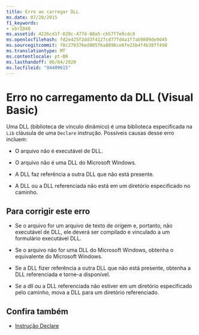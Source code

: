 ```yaml
---
title: Erro ao carregar DLL
ms.date: 07/20/2015
f1_keywords:
- vbrID48
ms.assetid: 4226cd1f-028c-477d-88a5-cb57f7e0cdc8
ms.openlocfilehash: fd2e425f2dd3f4127cd777d4a1f7ab9809de9d45
ms.sourcegitcommit: f8c270376ed905f6a8896ce0fe25b4f4b38ff498
ms.translationtype: MT
ms.contentlocale: pt-BR
ms.lasthandoff: 06/04/2020
ms.locfileid: "84409615"
---
```

# <a name="error-in-loading-dll-visual-basic"></a>Erro no carregamento da DLL (Visual Basic)
Uma DLL (biblioteca de vínculo dinâmico) é uma biblioteca especificada na `Lib` cláusula de uma `Declare` instrução. Possíveis causas desse erro incluem:  
  
- O arquivo não é executável de DLL.  
  
- O arquivo não é uma DLL do Microsoft Windows.  
  
- A DLL faz referência a outra DLL que não está presente.  
  
- A DLL ou a DLL referenciada não está em um diretório especificado no caminho.  
  
## <a name="to-correct-this-error"></a>Para corrigir este erro  
  
- Se o arquivo for um arquivo de texto de origem e, portanto, não executável de DLL, ele deverá ser compilado e vinculado a um formulário executável DLL.  
  
- Se o arquivo não for uma DLL do Microsoft Windows, obtenha o equivalente do Microsoft Windows.  
  
- Se a DLL fizer referência a outra DLL que não está presente, obtenha a DLL referenciada e torne-a disponível.  
  
- Se a dll ou a DLL referenciada não estiver em um diretório especificado pelo caminho, mova a DLL para um diretório referenciado.  
  
## <a name="see-also"></a>Confira também

- [Instrução Declare](../statements/declare-statement.md)
